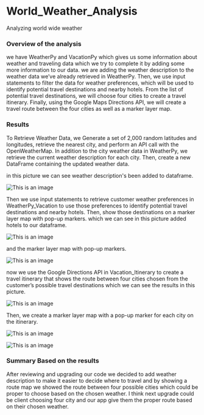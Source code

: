 # World_Weather_Analysis

Analyzing world wide weather  

### Overview of the analysis

we have WeatherPy and VacationPy which gives us some information about weather and traveling data which we try to complete it by adding some more information to our data. we are adding the weather description to the weather data we’ve already retrieved in WeatherPy. Then, we use input statements to filter the data for weather preferences, which will be used to identify potential travel destinations and nearby hotels. From the list of potential travel destinations, we will choose four cities to create a travel itinerary. Finally, using the Google Maps Directions API, we will create a travel route between the four cities as well as a marker layer map.

### Results

To Retrieve Weather Data, we Generate a set of 2,000 random latitudes and longitudes, retrieve the nearest city, and perform an API call with the OpenWeatherMap. In addition to the city weather data in WeatherPy, we retrieve the current weather description for each city. Then, create a new DataFrame containing the updated weather data.

in this picture we can see weather description's been added to dataframe.

![This is an image](dataframe.png)

Then we use input statements to retrieve customer weather preferences in WeatherPy_Vacation to use those preferences to identify potential travel destinations and nearby hotels. Then, show those destinations on a marker layer map with pop-up markers.
which we can see in this picture added hotels to our dataframe.


![This is an image](hotels.png)

and the marker layer map with pop-up markers.

![This is an image](WeatherPy_Vacation_map.png)

now we use the Google Directions API in Vacation_Itinerary to create a travel itinerary that shows the route between four cities chosen from the customer’s possible travel destinations which we can see the results in this picture.

![This is an image](WeatherPy_travel_map.png)


Then, we create a marker layer map with a pop-up marker for each city on the itinerary.

![This is an image](WeatherPy_travel_map_markers1.png)


![This is an image](WeatherPy_travel_map_markers2.png)



### Summary Based on the results

After reviewing and upgrading our code we decided to add weather description to make it easier to decide where to travel and by showing a route map we showed the route between four possible cities which could be proper to choose based on the chosen weather. I think next upgrade could be client choosing four city and our app give them the proper route based on their chosen weather.   